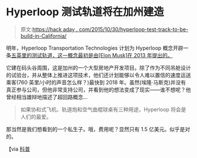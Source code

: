# Hyperloop 测试轨道将在加州建造

> 原文:[https://hack aday . com/2015/10/30/hyperloop-test-track-to-be-build-in-California/](https://hackaday.com/2015/10/30/hyperloop-test-track-to-be-built-in-california/)

明年，Hyperloop Transportation Technologies 计划为 Hyperloop 概念开辟一条[五英里的测试轨道，这一概念最初是由[Elon Musk]在 2013 年提出的。](http://www.dezeen.com/2015/10/22/hyperloop-elon-musk-high-speed-transport-network-california-usa/)

它建在码头谷周围，这是加州的一个大型房地产开发项目。除了作为不同吊舱设计的试验台，并从整体上推进这项技术，他们还计划能够以令人难以置信的速度运送乘客(760 英里/小时的声音怎么样？)最快到 2018 年。虽然(埃隆·马斯克)并没有真正参与公司，但他非常支持公司，并看到他的想法变成了现实——谁不想呢？他曾经相当雄辩地描述了超回路概念…

> 如果协和式飞机、轨道炮和空气曲棍球桌有三种用途，Hyperloop 将会是人们的最爱。

那当然是我们想看到的一个私生子。哦，费用呢？显然只有 1.5 亿美元。似乎是对的。

【via [科普](http://www.popsci.com/construction-on-hyperloop-test-track-to-start-soon-in-california)